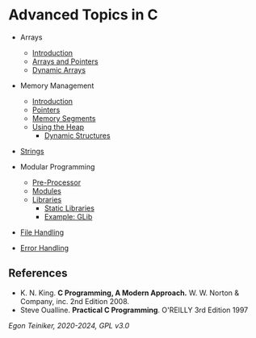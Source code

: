 # Advanced Topics in C

* Arrays
    * [Introduction](arrays/introduction/)
    * [Arrays and Pointers](arrays/pointers/)
    * [Dynamic Arrays](arrays/dynamic/)

* Memory Management
    * [Introduction](memory-management/)
    * [Pointers](memory-management/pointers/)
    * [Memory Segments](memory-management/memory-segments/)
    * [Using the Heap](memory-management/dynamic-memory-allocation/)
        * [Dynamic Structures](memory-management/dynamic-structures/) 
        
* [Strings](strings/) 

* Modular Programming
    * [Pre-Processor](modular-programming/preprocessor)
    * [Modules](modular-programming/modules)
    * [Libraries](modular-programming/libraries/)
        * [Static Libraries](modular-programming/libraries/string-operations-lib-static/)
        * [Example: GLib](modular-programming/libraries/glib/)

* [File Handling](file-handling/)

* [Error Handling](error-handling/)

## References
* K. N. King. **C Programming, A Modern Approach.** W. W. Norton & Company, inc. 2nd Edition 2008.
* Steve Oualline. **Practical C Programming**. O'REILLY 3rd Edition 1997

*Egon Teiniker, 2020-2024, GPL v3.0* 
